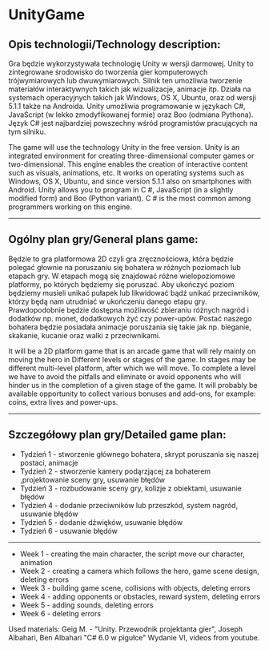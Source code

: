 # UnityGame

## Opis technologii/Technology description:
Gra będzie wykorzystywała technologię Unity w wersji darmowej. Unity to zintegrowane środowisko do tworzenia gier komputerowych trójwymiarowych lub dwuwymiarowych. Silnik ten umożliwia tworzenie materiałów interaktywnych takich jak wizualizacje, animacje itp. Działa na systemach operacyjnych takich jak Windows, OS X, Ubuntu, oraz od wersji 5.1.1 także na Androida. Unity umożliwia programowanie w językach C#, JavaScript (w lekko zmodyfikowanej formie) oraz Boo (odmiana Pythona). Język C# jest najbardziej powszechny wśród programistów pracujących na tym silniku. 

The game will use the technology Unity in the free version. Unity is an integrated environment for creating three-dimensional computer games or two-dimensional. This engine enables the creation of interactive content such as visuals, animations, etc. It works on operating systems such as Windows, OS X, Ubuntu, and since version 5.1.1 also on smartphones with Android. Unity allows you to program in C #, JavaScript (in a slightly modified form) and Boo (Python variant). C # is the most common among programmers working on this engine.

----------------------------------------------------------------------------------------------------------------------------------------

## Ogólny plan gry/General plans game:
Będzie to gra platformowa 2D czyli gra zręcznościowa, która będzie polegać głownie na poruszaniu się bohatera w różnych poziomach lub etapach gry. W etapach mogą się znajdować różne wielopoziomowe platformy, po których będziemy się poruszać. Aby ukończyć poziom będziemy musieli unikać pułapek lub likwidować bądź unikać przeciwników, którzy będą nam utrudniać w ukończeniu danego etapu gry. Prawdopodobnie będzie dostępna możliwość zbieraniu różnych nagród i dodatków np. monet, dodatkowych żyć czy power-upów. Postać naszego bohatera będzie posiadała animacje poruszania się takie jak np. bieganie, skakanie, kucanie oraz walki z przeciwnikami.

It will be a 2D platform game that is an arcade game that will rely mainly on moving the hero in Different levels or stages of the game. In stages may be different multi-level platform, after which we will move. To complete a level we have to avoid the pitfalls and eliminate or avoid opponents who will hinder us in the completion of a given stage of the game. It will probably be available opportunity to collect various bonuses and add-ons, for example: coins, extra lives and power-ups.

----------------------------------------------------------------------------------------------------------------------------------------

## Szczegółowy plan gry/Detailed game plan:
* Tydzień 1 - stworzenie głównego bohatera, skrypt poruszania się naszej postaci, animacje
* Tydzień 2 - stworzenie kamery podąrzjącej za bohaterem ,projektowanie sceny gry, usuwanie błędów
* Tydzień 3 - rozbudowanie sceny gry, kolizje z obiektami, usuwanie błędów
* Tydzień 4 - dodanie przeciwników lub przeszkód, system nagród, usuwanie błędów
* Tydzień 5 - dodanie dźwięków, usuwanie błędów
* Tydzień 6 - usuwanie błędów
----------------------------------------------------------------------------------------------------------------------------------------
* Week 1 - creating the main character, the script move our character, animation
* Week 2 - creating a camera which follows the hero, game scene design, deleting errors
* Week 3 - building game scene, collisions with objects, deleting errors
* Week 4 - adding opponents or obstacles, reward system, deleting errors
* Week 5 - adding sounds, deleting errors
* Week 6 - deleting errors

Used materials: Geig M. - "Unity. Przewodnik projektanta gier", Joseph Albahari, Ben Albahari "C# 6.0 w pigułce" Wydanie VI, videos from youtube.
